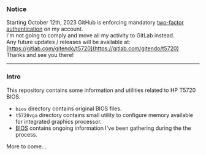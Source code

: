 ### Notice
Starting October 12th, 2023 GitHub is enforcing mandatory [two-factor authentication](https://github.blog/2023-03-09-raising-the-bar-for-software-security-github-2fa-begins-march-13/) on my account.  
I'm not going to comply and move all my activity to GitLab instead.  
Any future updates / releases will be available at: [https://gitlab.com/gitendo/t5720](https://gitlab.com/gitendo/t5720)  
Thanks and see you there!
___

### Intro

This repository contains some information and utilities related to HP T5720 BIOS.

- `bios` directory contains original BIOS files.
- `t5720vga` directory contains small utility to configure memory available for integrated graphics processor.
- [BIOS](BIOS.md) contains ongoing information I've been gathering during the the process.

More to come...
